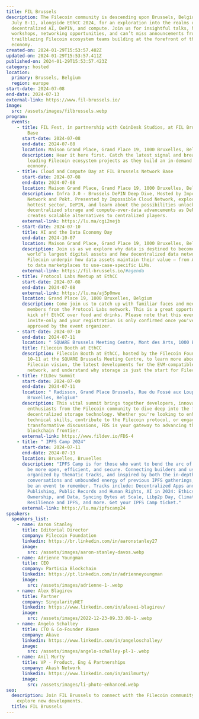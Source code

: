 ```yaml
---
title: FIL Brussels
description: The Filecoin community is descending upon Brussels, Belgium from
  July 8-11, alongside EthCC 2024, for an exploration into the realms of
  decentralized AI, DePIN, and compute. Join us for insightful talks, hands-on
  workshops, networking opportunities, and can’t miss announcements from
  trailblazing Filecoin ecosystem teams building at the forefront of the data
  economy.
created-on: 2024-01-29T15:53:57.402Z
updated-on: 2024-01-29T15:53:57.411Z
published-on: 2024-01-29T15:53:57.423Z
category: hosted
location:
  primary: Brussels, Belgium
  region: europe
start-date: 2024-07-08
end-date: 2024-07-13
external-link: https://www.fil-brussels.io/
image:
  src: /assets/images/filbrussels.webp
program:
  events:
    - title: FIL Fest, in partnership with CoinDesk Studios, at FIL Brussels Network
        Base
      start-date: 2024-07-08
      end-date: 2024-07-08
      location: Maison Grand Place, Grand Place 19, 1000 Bruxelles, Belgium
      description: Hear it here first. Catch the latest signal and breakthroughs from
        leading Filecoin ecosystem projects as they build an in-demand open data
        economy.
    - title: Cloud and Compute Day at FIL Brussels Network Base
      start-date: 2024-07-08
      end-date: 2024-07-08
      location: Maison Grand Place, Grand Place 19, 1000 Bruxelles, Belgium
      description: Infra 3.0 - Brussels DePIN Deep Dive, Hosted by Impossible Cloud
        Network and Pokt. Presented by Impossible Cloud Network, explore Web3’s
        hottest sector, DePIN, and learn about the possibilities unlocked by
        decentralized storage and compute-over-data advancements as DePIN
        creates scalable alternatives to centralized players.
      external-link: https://lu.ma/cgi2nejb
    - start-date: 2024-07-10
      title: AI and the Data Economy Day
      end-date: 2024-10-07
      location: Maison Grand Place, Grand Place 19, 1000 Bruxelles, Belgium
      description: Join us as we explore why data is destined to become one of the
        world’s largest digital assets and how decentralized data networks like
        Filecoin underpin how data assets maintain their value – from AI agents
        to data marketplaces to use-case-specific LLMs.
      external-link: https://fil-brussels.io/#agenda
    - title: Protocol Labs Meetup at EthCC
      start-date: 2024-07-08
      end-date: 2024-07-08
      external-link: https://lu.ma/aj5p0mwe
      location: Grand Place 19, 1000 Bruxelles, Belgium
      description: Come join us to catch up with familiar faces and meet fellow
        members from the Protocol Labs network. This is a great opportunity to
        kick off EthCC over food and drinks. Please note that this event is
        invite-only and your registration is only confirmed once you've been
        approved by the event organizer.
    - start-date: 2024-07-10
      end-date: 2024-07-11
      location: " SQUARE Brussels Meeting Centre, Mont des Arts, 1000 Bruxelles, Belgium"
      title: Filecoin Booth at EthCC
      description: Filecoin Booth at EthCC, hosted by the Filecoin Foundation, July
        10–11 at the SQUARE Brussels Meeting Centre, to learn more about the
        Filecoin vision, the latest developments for the EVM-compatible Filecoin
        network, and understand why storage is just the start for Filecoin.
    - title: FILDev Summit
      start-date: 2024-07-09
      end-date: 2024-07-11
      location: " Radisson, Grand Place Brussels, Rue du Fossé aux Loups 47, 1000
        Bruxelles, Belgium"
      description: This vital summit brings together developers, innovators, and
        enthusiasts from the Filecoin community to dive deep into the future of
        decentralized storage technology. Whether you're looking to enhance your
        technical skills, contribute to the Filecoin protocol, or engage in
        transformative discussions, FDS is your gateway to advancing the
        blockchain frontier.
      external-link: https://www.fildev.io/FDS-4
    - title: " IPFS Camp 2024"
      start-date: 2024-07-11
      end-date: 2024-07-13
      location: Bruxelles, Bruxelles
      description: "IPFS Camp is for those who want to bend the arc of the Internet to
        be more open, efficient, and secure. Connecting builders and users,
        organized by thematic tracks, and inspired by both the in-depth
        conversations and unbounded energy of previous IPFS gatherings, it will
        be an event to remember. Tracks include: Decentralized Apps and
        Publishing, Public Records and Human Rights, AI in 2024: Ethics,
        Ownership, and Data, Syncing Bytes at Scale, Libp2p Day, Climate
        Resilience and IPFS, and more. Get your IPFS Camp ticket."
      external-link: https://lu.ma/ipfscamp24
speakers:
  speakers_list:
    - name: Aaron Stanley
      title: Editorial Director
      company: Filecoin Foundation
      linkedin: https://br.linkedin.com/in/aaronstanley27
      image:
        src: /assets/images/aaron-stanley-davos.webp
    - name: Adrienne Youngman
      title: CEO
      company: Partisia Blockchain
      linkedin: https://pt.linkedin.com/in/adrienneyoungman
      image:
        src: /assets/images/adrienne-1-.webp
    - name: Alex Blagirev
      title: Partner
      company: SingularityNET
      linkedin: https://www.linkedin.com/in/alexei-blagirev/
      image:
        src: /assets/images/2022-12-23-09.33.08-1-.webp
    - name: Angelo Schalley
      title: CTO & Co-Founder Akave
      company: Akave
      linkedin: https://www.linkedin.com/in/angeloschalley/
      image:
        src: /assets/images/angelo-schalley-pl-1-.webp
    - name: Anil Murty
      title: VP - Product, Eng & Partnerships
      company: Akash Network
      linkedin: https://www.linkedin.com/in/anilmurty/
      image:
        src: /assets/images/li-photo-enhanced.webp
seo:
  description: Join FIL Brussels to connect with the Filecoin community and
    explore new developments.
  title: FIL Brussels
---
```


